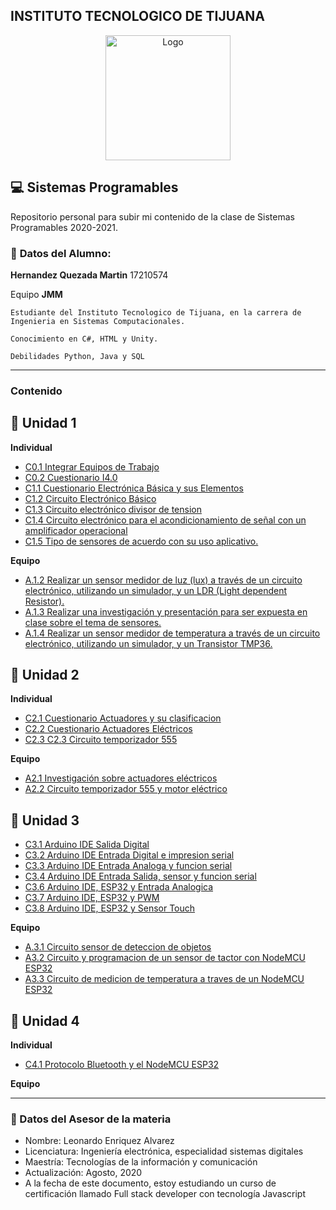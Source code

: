 ## **INSTITUTO TECNOLOGICO DE TIJUANA**

<p align="center">
    <img alt="Logo" src="https://www.tijuana.tecnm.mx/wp-content/themes/tecnm/images/logo_TECT.png" width=200 height=200>
</p>

## :computer: **Sistemas Programables** 

Repositorio personal para subir mi contenido de la clase de Sistemas Programables 2020-2021.

### :necktie: **Datos del Alumno:**
**Hernandez Quezada Martin**  17210574

Equipo **JMM**
```
Estudiante del Instituto Tecnologico de Tijuana, en la carrera de Ingenieria en Sistemas Computacionales.

Conocimiento en C#, HTML y Unity.

Debilidades Python, Java y SQL
``` 

---


### Contenido 
## :green_book: Unidad 1
**Individual**
- [C0.1 Integrar Equipos de Trabajo](/blog/C0.1_HernandezQuezada_JMM.md)
- [C0.2 Cuestionario I4.0](/blog/C0.2_HernandezQuezada_jmm.md)
- [C1.1 Cuestionario Electrónica Básica y sus Elementos](/blog/C1.1_HernandezQuezada_JMM.md)
- [C1.2 Circuito Electrónico Básico](/blog/C1.2_HernandezQuezada_JMM.md) 
- [C1.3 Circuito electrónico divisor de tension](/blog/C1.3_HernandezQuezada_JMM.md)
- [C1.4 Circuito electrónico para el acondicionamiento de señal con un amplificador operacional](/blog/C1.4_HernandezQuezada_JMM.md)
- [C1.5 Tipo de sensores de acuerdo con su uso aplicativo.](/blog/C1.5_HernandezQuezada_JMM.md)

**Equipo**
- [A.1.2 Realizar un sensor medidor de luz (lux) a través de un circuito electrónico, utilizando un simulador, y un LDR (Light dependent Resistor).](/docs/A.1.2_HernandezQuezada_JMM.md)
- [A.1.3 Realizar una investigación y presentación para ser expuesta en clase sobre el tema de sensores.](/docs/A.1.3_HernandezQuezada_JMM.md)
- [A.1.4 Realizar un sensor medidor de temperatura a través de un circuito electrónico, utilizando un simulador, y un Transistor TMP36.](/docs/A.1.4_HernandezQuezada_JMM.md)  
## :blue_book: Unidad 2
**Individual**
- [C2.1 Cuestionario Actuadores y su clasificacion](/blog/C2.1_HernandezQuezada_JMM.md)
- [C2.2 Cuestionario Actuadores Eléctricos](/blog/C2.2_HernandezQuezada_JMM.md)
- [C2.3 C2.3 Circuito temporizador 555](/blog/C2.3_HernandezQuezada_JMM.md)

**Equipo**
- [A2.1 Investigación sobre actuadores eléctricos](/docs/A.2.1_HernandezQuezada_JMM.md)
- [A2.2 Circuito temporizador 555 y motor eléctrico](/docs/A.2.2_HernandezQuezada_JMM.md)
## :orange_book: Unidad 3
- [C3.1 Arduino IDE Salida Digital](/blog/C3.1_HernandezQuezada_JMM.md)
- [C3.2 Arduino IDE Entrada Digital e impresion serial](/blog/C3.2_HernandezQuezada_JMM.md)
- [C3.3 Arduino IDE Entrada Analoga y funcion serial](/blog/C3.3_HernandezQuezada_JMM.md)
- [C3.4 Arduino IDE Entrada Salida, sensor y funcion serial](/blog/C3.4_HernandezQuezada_JMM.md)
- [C3.6 Arduino IDE, ESP32 y Entrada Analogica](/blog/C3.6_HernandezQuezada_JMM.md)
- [C3.7 Arduino IDE, ESP32 y PWM](/blog/C3.7_HernandezQuezada_JMM.md)
- [C3.8 Arduino IDE, ESP32 y Sensor Touch](/blog/C3.8_HernandezQuezada_JMM.md)

**Equipo**
- [A.3.1 Circuito sensor de deteccion de objetos](/docs/A.3.1_HernandezQuezada_JMM.md)
- [A3.2 Circuito y programacion de un sensor de tactor con NodeMCU ESP32](/docs/A3.2_HernandezQuezada_JMM.md)
- [A3.3 Circuito de medicion de temperatura a traves de un NodeMCU ESP32](/docs/A3.3_HernandezQuezada_JMM.md)
## :closed_book: Unidad 4
**Individual**
- [C4.1  Protocolo Bluetooth y el NodeMCU ESP32](/blog/C4.1_HernandezQuezada_JMM.md)


**Equipo**

---
### :necktie: Datos del Asesor de la materia

* Nombre: Leonardo Enriquez Alvarez
* Licenciatura: Ingeniería electrónica, especialidad sistemas digitales
* Maestría: Tecnologías de la información y comunicación
* Actualización: Agosto, 2020
* A la fecha de este documento, estoy estudiando un curso de certificación llamado Full stack developer con tecnología Javascript
